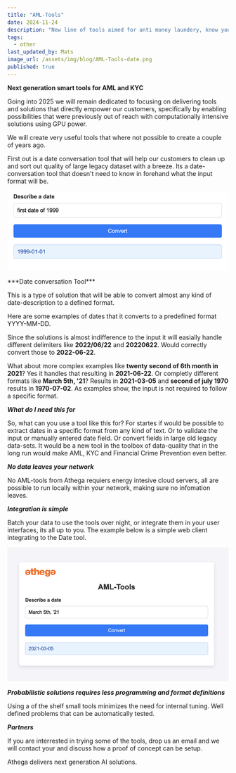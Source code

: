 ```yaml
---
title: "AML-Tools"
date: 2024-11-24
description: "New line of tools aimed for anti money laundery, know your customer and fraud prevention"
tags:
  - other
last_updated_by: Mats
image_url: /assets/img/blog/AML-Tools-date.png
published: true
---
```


**Next generation smart tools for AML and KYC**

Going into 2025 we will remain dedicated to focusing on delivering tools and solutions that directly empower our customers, 
specifically by enabling possibilities that were previously out of reach with computationally intensive solutions using GPU power.

<p>We will create very useful tools that where not possible to create a couple of years ago.</p>
First out is a date conversation tool that will help our customers to clean up and sort out quality of large legacy dataset with a breeze. Its a date-conversation tool that doesn't need to know in forehand what the input format will be.

<p>
  <img src="/assets/img/blog/datetool1.png" />
</p>
***Date conversation Tool***

This is a type of solution that will be able to convert almost any kind of date-description to a defined format. 
<p>Here are some examples of dates that it converts to a predefined format YYYY-MM-DD.</p>

<p>Since the solutions is almost indifference to the input it will easially handle different delimiters like <b>2022/06/22</b> and <b>20220622</b>. Would correctly convert those to <b>2022-06-22</b>.</p>

<p>What about more complex examples like <b>twenty second of 6th month in 2021</b>? Yes it handles that resulting in <b>2021-06-22</b>. Or completly different formats like <b>March 5th, '21</b>? Results in <b>2021-03-05</b> and <b>second of july 1970</b> results in <b>1970-07-02</b>. As examples show, the input is not required to follow a specific format.</p>

***What do I need this for***

So, what can you use a tool like this for? For startes if would be possible to extract dates in a specific format from any kind of text. Or to validate the input or manually entered date field. Or convert fields in large old legacy data-sets. It would be a new tool in the toolbox of data-quality that in the long run would make AML, KYC and Financial Crime Prevention even better.
  
***No data leaves your network***

No AML-tools from Athega requiers energy intesive cloud servers, all are possible to run locally within your network, making sure no infomation leaves.

***Integration is simple***

Batch your data to use the tools over night, or integrate them in your user interfaces, its all up to you. The example below is a simple web client integrating to the Date tool.
<p>
<img src="/assets/img/blog/AML-Tools-date.png" />
</p>

***Probabilistic solutions requires less programming and format definitions***

Using a of the shelf small tools minimizes the need for internal tuning. Well defined problems that can be automatically tested.

***Partners***

If you are interrested in trying some of the tools, drop us an email and we will contact your and discuss how a proof of concept can be setup.




Athega delivers next generation AI solutions.
